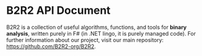 B2R2 API Document
===

B2R2 is a collection of useful algorithms, functions, and tools for **binary
analysis**, written purely in F# (in .NET lingo, it is purely managed code). For
further information about our project, visit our main repository:
https://github.com/B2R2-org/B2R2.
